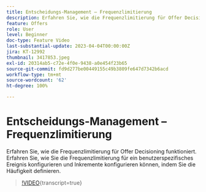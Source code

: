 ```yaml
---
title: Entscheidungs-Management – Frequenzlimitierung
description: Erfahren Sie, wie die Frequenzlimitierung für Offer Decisioning funktioniert. Erfahren Sie, wie Sie die Frequenzlimitierung für ein benutzerspezifisches Ereignis konfigurieren und Inkremente konfigurieren können, indem Sie die Häufigkeit definieren.
feature: Offers
role: User
level: Beginner
doc-type: Feature Video
last-substantial-update: 2023-04-04T00:00:00Z
jira: KT-12992
thumbnail: 3417853.jpeg
exl-id: 20314ab5-c72e-4f0e-9438-a0e454f23b65
source-git-commit: fd9d277be00449155c49b3809fe647d7342b6acd
workflow-type: tm+mt
source-wordcount: '62'
ht-degree: 100%

---
```


# Entscheidungs-Management – Frequenzlimitierung

Erfahren Sie, wie die Frequenzlimitierung für Offer Decisioning funktioniert. Erfahren Sie, wie Sie die Frequenzlimitierung für ein benutzerspezifisches Ereignis konfigurieren und Inkremente konfigurieren können, indem Sie die Häufigkeit definieren.

>[!VIDEO](https://video.tv.adobe.com/v/3417853/?quality=12&learn=on){transcript=true}
